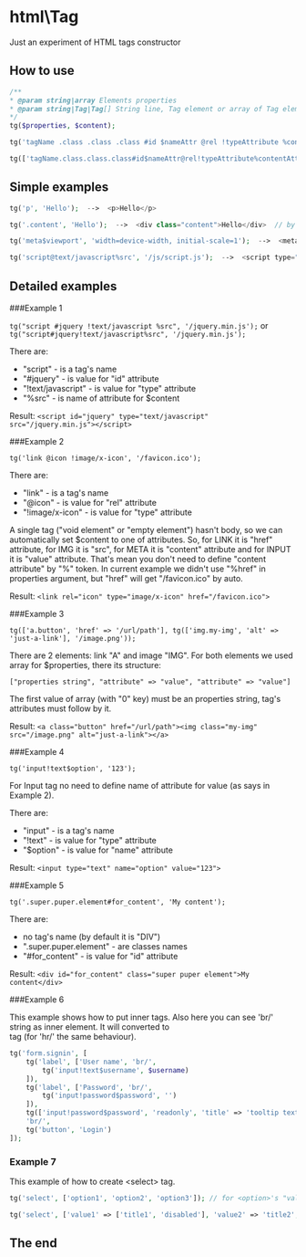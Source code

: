 html\Tag
========

Just an experiment of HTML tags constructor

How to use
----------

```php
/**
* @param string|array Elements properties
* @param string|Tag|Tag[] String line, Tag element or array of Tag elements
*/
tg($properties, $content);
```

```php
tg('tagName .class .class .class #id $nameAttr @rel !typeAttribute %contentAttribute', 'content of tag or attribute');
```

```php
tg(['tagName.class.class.class#id$nameAttr@rel!typeAttribute%contentAttribute', 'attr' => 'value'], 'content of tag or attribute');
```

Simple examples
---------------

```php
tg('p', 'Hello');  -->  <p>Hello</p>

tg('.content', 'Hello');  -->  <div class="content">Hello</div>  // by default a tag's name is "DIV"

tg('meta$viewport', 'width=device-width, initial-scale=1');  -->  <meta name="viewport" content="width=device-width, initial-scale=1">

tg('script@text/javascript%src', '/js/script.js');  -->  <script type="text/javascript" src="/js/script.js"></script>
```

Detailed examples
-----------------

###Example 1

```tg("script #jquery !text/javascript %src", '/jquery.min.js');``` or ```tg("script#jquery!text/javascript%src", '/jquery.min.js');``` 

There are:

 - "script" - is a tag's name
 - "#jquery" - is value for "id" attribute
 - "!text/javascript" - is value for "type" attribute
 - "%src" - is name of attribute for $content
     
Result: ```<script id="jquery" type="text/javascript" src="/jquery.min.js"></script>``` 
    
###Example 2

```tg('link @icon !image/x-icon', '/favicon.ico');```

There are:

 - "link" - is a tag's name
 - "@icon" - is value for "rel" attribute
 - "!image/x-icon" - is value for "type" attribute
 
A single tag ("void element" or "empty element") hasn't body, so we can automatically set $content to one of attributes.
So, for LINK it is "href" attribute, for IMG it is "src", for META it is "content" attribute
and for INPUT it is "value" attribute. That's mean you don't need to define "content attribute" by "%" token.
In current example we didn't use "%href" in properties argument, but "href" will get "/favicon.ico" by auto. 
  
Result: ```<link rel="icon" type="image/x-icon" href="/favicon.ico">```
        
###Example 3

```tg(['a.button', 'href' => '/url/path'], tg(['img.my-img', 'alt' => 'just-a-link'], '/image.png'));```

There are 2 elements: link "A" and image "IMG". For both elements we used array for $properties, there its structure:

```["properties string", "attribute" => "value", "attribute" => "value"]```

The first value of array (with "0" key) must be an properties string, tag's attributes must follow by it.

Result: ```<a class="button" href="/url/path"><img class="my-img" src="/image.png" alt="just-a-link"></a>```

###Example 4
 
```tg('input!text$option', '123');```

For Input tag no need to define name of attribute for value (as says in Example 2).

There are:

 - "input" - is a tag's name
 - "!text" - is value for "type" attribute
 - "$option" - is value for "name" attribute

Result: ```<input type="text" name="option" value="123">```

###Example 5

```tg('.super.puper.element#for_content', 'My content');```

There are:
 
 - no tag's name (by default it is "DIV")
 - ".super.puper.element" - are classes names
 - "#for_content" - is value for "id" attribute

Result: ```<div id="for_content" class="super puper element">My content</div>```

###Example 6

This example shows how to put inner tags. Also here you can see 'br/' string as inner element.
It will converted to <br> tag (for 'hr/' the same behaviour).

```php
tg('form.signin', [
    tg('label', ['User name', 'br/',
        tg('input!text$username', $username)
    ]),
    tg('label', ['Password', 'br/',
        tg('input!password$password', '')
    ]),
    tg(['input!password$password', 'readonly', 'title' => 'tooltip text'], 'Only for read'),
    'br/',
    tg('button', 'Login')
]);
```

### Example 7

This example of how to create &lt;select&gt; tag.

```php
tg('select', ['option1', 'option2', 'option3']); // for <option>'s "value" attribute will used key of array element

tg('select', ['value1' => ['title1', 'disabled'], 'value2' => 'title2', 'value3' => ['title3', 'selected'] ]);
```

The end
-------
